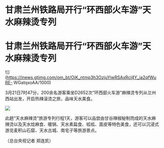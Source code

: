 # 甘肃兰州铁路局开行“环西部火车游”天水麻辣烫专列

# 甘肃兰州铁路局开行“环西部火车游”天水麻辣烫专列

![](https://inews.gtimg.com/om_bt/OiK_ntmp3h3OzjuYiwRSAxRcl4Y_ia2qfWuRE-
WGatqxoAA/1000)

3月21日7时47分，200余名游客乘坐D2652次“环西部火车游”麻辣烫专列从兰州西站出发，开启热辣滚烫之旅，品味天水美食。

![](https://inews.gtimg.com/om_bt/Ovegi9LdnSLu8a2xeY5hX9auX2xqEobYLDYLku8Q7oN18AA/1000)

此趟“天水麻辣烫”旅游专列行程1天，游客可以品尝由甘谷辣椒秘制而成的天水麻辣烫以及天水烩麻食、暖锅、天水素扁食、呱呱、面皮等特色美食，还可以沉浸式游览麦积山石窟、天水古城、南宅子等旅游景点。

（总台央视记者 郑连凯）

